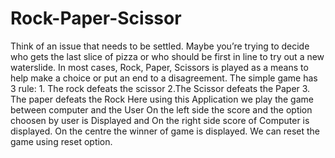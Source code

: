 # Rock-Paper-Scissor
Think of an issue that needs to be settled.  Maybe you’re trying to decide who gets the last slice of pizza or who should be first in line to try out a new waterslide. In most cases, Rock, Paper, Scissors is played as a means to help make a choice or put an end to a disagreement.
The simple game  has 3 rule: 1. The rock defeats the scissor 2.The Scissor defeats the Paper 3. The paper defeats the Rock
Here using this Application we play the game between computer and the User
On the left side the score and the option choosen by user is Displayed and On the right side score of Computer is displayed.
On the centre the winner of game is displayed.
We can reset the game using reset option.
